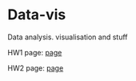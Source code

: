 # Data-vis
Data analysis. visualisation and stuff

HW1 page: [page](https://markus242.github.io/Data-vis/hw1/)

HW2 page: [page](https://markus242.github.io/Data-vis/hw2/)
